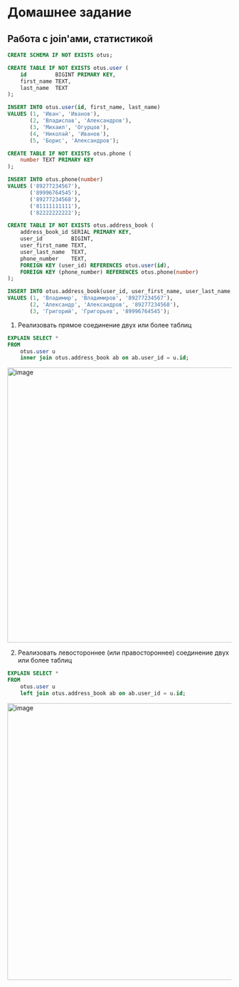 # Домашнее задание
## Работа с join'ами, статистикой

```sql
CREATE SCHEMA IF NOT EXISTS otus;

CREATE TABLE IF NOT EXISTS otus.user (
    id         BIGINT PRIMARY KEY,
    first_name TEXT,
    last_name  TEXT
);

INSERT INTO otus.user(id, first_name, last_name)
VALUES (1, 'Иван', 'Иванов'),
       (2, 'Владислав', 'Александров'),
       (3, 'Михаил', 'Огурцов'),
       (4, 'Николай', 'Иванов'),
       (5, 'Борис', 'Александров');

CREATE TABLE IF NOT EXISTS otus.phone (
    number TEXT PRIMARY KEY
);

INSERT INTO otus.phone(number)
VALUES ('89277234567'),
       ('89996764545'),
       ('89277234568'),
       ('81111111111'),
       ('82222222222');

CREATE TABLE IF NOT EXISTS otus.address_book (
    address_book_id SERIAL PRIMARY KEY,
    user_id         BIGINT,
    user_first_name TEXT,
    user_last_name  TEXT,
    phone_number    TEXT,
    FOREIGN KEY (user_id) REFERENCES otus.user(id),
    FOREIGN KEY (phone_number) REFERENCES otus.phone(number)        
);

INSERT INTO otus.address_book(user_id, user_first_name, user_last_name, phone_number)
VALUES (1, 'Владимир', 'Владимиров', '89277234567'),
       (2, 'Александр', 'Александров', '89277234568'),
       (3, 'Григорий', 'Григорьев', '89996764545'); 
```

1. Реализовать прямое соединение двух или более таблиц
```sql
EXPLAIN SELECT *
FROM 
    otus.user u
    inner join otus.address_book ab on ab.user_id = u.id;
```

<img width="617" alt="image" src="https://github.com/Ayna5/otus_postgres/assets/42717899/19071309-7886-403d-9733-49957b5fcc98">

2. Реализовать левостороннее (или правостороннее) соединение двух или более таблиц
```sql
EXPLAIN SELECT *
FROM 
    otus.user u
    left join otus.address_book ab on ab.user_id = u.id;
```

<img width="621" alt="image" src="https://github.com/Ayna5/otus_postgres/assets/42717899/78bf386d-4fc3-496a-891e-52964b3207e8">

